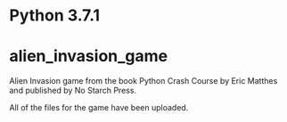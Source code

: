 # Python 3.7.1
# alien_invasion_game

Alien Invasion game from the book Python Crash Course by Eric Matthes and published by No Starch Press.

All of the files for the game have been uploaded.

